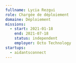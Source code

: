 ```yaml
---
fullname: Lycia Rezgui
role: Chargée de déploiement
domaine: Déploiement
missions:
  - start: 2021-01-18
    end: 2021-07-18
    status: independent
    employer: Octo Technology
startups:
  - aidantsconnect
---
```


